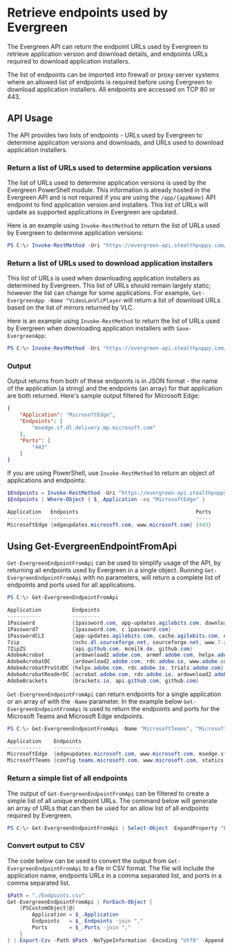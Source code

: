 # Retrieve endpoints used by Evergreen

The Evergreen API can return the endpoint URLs used by Evergreen to retrieve application version and download details, and endpoints URLs required to download application installers.

The list of endpoints can be imported into firewall or proxy server systems where an allowed list of endpoints is required before using Evergreen to download application installers. All endpoints are accessed on TCP 80 or 443.

## API Usage

The API provides two lists of endpoints - URLs used by Evergreen to determine application versions and downloads, and URLs used to download application installers.

### Return a list of URLs used to determine application versions

The list of URLs used to determine application versions is used by the Evergreen PowerShell module. This information is already hosted in the Evergreen API and is not required if you are using the `/app/{appName}` API endpoint to find application version and installers. This list of URLs will update as supported applications in Evergreen are updated.

Here is an example using `Invoke-RestMethod` to return the list of URLs used by Evergreen to determine application versions:

```powershell
PS C:\> Invoke-RestMethod -Uri "https://evergreen-api.stealthpuppy.com/endpoints/versions"
```

### Return a list of URLs used to download application installers

This list of URLs is used when downloading application installers as determined by Evergreen. This list of URLs should remain largely static; however the list can change for some applications. For example, `Get-EvergreenApp -Name "VideoLanVlcPlayer` will return a list of download URLs based on the list of mirrors returned by VLC.

Here is an example using `Invoke-RestMethod` to return the list of URLs used by Evergreen when downloading application installers with `Save-EvergreenApp`:

```powershell
PS C:\> Invoke-RestMethod -Uri "https://evergreen-api.stealthpuppy.com/endpoints/downloads"
```

### Output

Output returns from both of these endpoints is in JSON format - the name of the application (a string) and the endpoints (an array) for that application are both returned. Here's sample output filtered for Microsoft Edge:

```json
{
    "Application": "MicrosoftEdge",
    "Endpoints": [
        "msedge.sf.dl.delivery.mp.microsoft.com"
    ],
    "Ports": [
        "443"
    ]
}
```

If you are using PowerShell, use `Invoke-RestMethod` to return an object of applications and endpoints:

```powershell
$Endpoints = Invoke-RestMethod -Uri "https://evergreen-api.stealthpuppy.com/endpoints/versions"
$Endpoints | Where-Object { $_.Application -eq "MicrosoftEdge" }

Application   Endpoints                                      Ports
-----------   ---------                                      -----
MicrosoftEdge {edgeupdates.microsoft.com, www.microsoft.com} {443}
```

## Using Get-EvergreenEndpointFromApi

`Get-EvergreenEndpointFromApi` can be used to simplify usage of the API, by returning all endpoints used by Evergreen in a single object. Running `Get-EvergreenEndpointFromApi` with no parameters, will return a complete list of endpoints and ports used for all applications.

```powershell
PS C:\> Get-EvergreenEndpointFromApi

Application          Endpoints                                                                              Ports
-----------          ---------                                                                              -----
1Password            {1password.com, app-updates.agilebits.com, downloads.1password.com, cdn.agilebits.com} {443}
1Password7           {1password.com, c.1password.com}                                                       {443}
1PasswordCLI         {app-updates.agilebits.com, cache.agilebits.com, developer.1password.com}              {443}
7zip                 {nchc.dl.sourceforge.net, sourceforge.net, www.7-zip.org, versaweb.dl.sourceforge.net} {443}
7ZipZS               {api.github.com, mcmilk.de, github.com}                                                {443}
AdobeAcrobat         {ardownload2.adobe.com, armmf.adobe.com, helpx.adobe.com}                              {443}
AdobeAcrobatDC       {ardownload2.adobe.com, rdc.adobe.io, www.adobe.com}                                   {443}
AdobeAcrobatProStdDC {helpx.adobe.com, rdc.adobe.io, trials.adobe.com}                                      {443}
AdobeAcrobatReaderDC {acrobat.adobe.com, rdc.adobe.io, ardownload2.adobe.com}                               {443}
AdobeBrackets        {brackets.io, api.github.com, github.com}                                              {80, 443}
```

`Get-EvergreenEndpointFromApi` can return endpoints for a single application or an array of with the `-Name` parameter. In the example below `Get-EvergreenEndpointFromApi` is used to return the endpoints and ports for the Microsoft Teams and Microsoft Edge endpoints.

```powershell
PS C:\> Get-EvergreenEndpointFromApi -Name "MicrosoftTeams", "MicrosoftEdge"

Application    Endpoints                                                                              Ports
-----------    ---------                                                                              -----
MicrosoftEdge  {edgeupdates.microsoft.com, www.microsoft.com, msedge.sf.dl.delivery.mp.microsoft.com} {443}
MicrosoftTeams {config.teams.microsoft.com, www.microsoft.com, statics.teams.cdn.office.net}          {443}
```

### Return a simple list of all endpoints

The output of `Get-EvergreenEndpointFromApi` can be filtered to create a simple list of all unique endpoint URLs. The command below will generate an array of URLs that can then be used for an allow list of all endpoints required by Evergreen.

```powershell
PS C:\> Get-EvergreenEndpointFromApi | Select-Object -ExpandProperty "Endpoints" -Unique
```

### Convert output to CSV

The code below can be used to convert the output from `Get-EvergreenEndpointFromApi` to a file in CSV format. The file will include the application name, endpoints URLs in a comma separated list, and ports in a comma separated list.

```powershell
$Path = "./Endpoints.csv"
Get-EvergreenEndpointFromApi | ForEach-Object {
    [PSCustomObject]@{
        Application = $_.Application
        Endpoints   = $_.Endpoints -join ","
        Ports       = $_.Ports -join ","
    }
} | Export-Csv -Path $Path -NoTypeInformation -Encoding "Utf8" -Append
```
